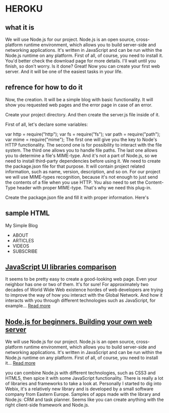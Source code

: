 # HEROKU

## what it is
We will use Node.js for our project. Node.js is an open source, cross-platform runtime environment, which allows you to build server-side and networking applications. It's written in JavaScript and can be run within the Node.js runtime on any platform. First of all, of course, you need to install it. You'd better check the download page for more details. I'll wait until you finish, so don't worry. Is it done? Great! Now you can create your first web server. And it will be one of the easiest tasks in your life.

## refrence for how to do it 

Now, the creation. It will be a simple blog with basic functionality. It will show you requested web pages and the error page in case of an error.

Create your project directory. And then create the server.js file inside of it.

First of all, let's declare some variables:

var http = require("http");
var fs = require("fs");
var path = require("path");
var mime = require("mime");
The first one will give you the key to Node's HTTP functionality. The second one is for possibility to interact with the file system. The third one allows you to handle file paths. The last one allows you to determine a file's MIME-type. And it's not a part of Node.js, so we need to install third-party dependencies before using it. We need to create the package.json file for that purpose. It will contain project related information, such as name, version, description, and so on. For our project we will use MIME-types recognition, because it's not enough to just send the contents of a file when you use HTTP. You also need to set the Content-Type header with proper MIME-type. That's why we need this plug-in.

Create the package.json file and fill it with proper information. Here's

## sample HTML 

<html>
    <head>
        <title>Blog</title>
        <link rel="stylesheet" type="text/css" href="stylesheets/style.css">
    </head>
    <body>
        <div id="header">
            <span>My Simple Blog</span>
            <ul id="menu">
                <li>ABOUT</li>
                <li>ARTICLES</li>
                <li>VIDEOS</li>
                <li>SUBSCRIBE</li>
            </ul>
        </div>
        <div id="content">
            <h2><a href="ui_libraries_comparison.html">JavaScript UI libraries comparison</a></h2>
            <p>It seems to be pretty easy to create a good-looking web page. Even your neighbor has one or two of them. It's for sure! For approximately two decades of World Wide Web existence hordes of web developers are trying to improve the way of how you interact with the Global Network. And how it interacts with you through different technologies such as JavaScript, for example... <a class="article" href="ui_libraries_comparison.html">Read more</a></p>
            <h2><a href="">Node.js for beginners. Building your own web server</a></h2>
            <p>We will use Node.js for our project. Node.js is an open source, cross-platform runtime environment, which allows you to build server-side and networking applications. It's written in JavaScript and can be run within the Node.js runtime on any platform. First of all, of course, you need to install it... <a class="article" href="hode.html">Read more</a></p>
        </div>
    </body>
</html>


you can combine Node.js with different technologies, such as CSS3 and HTML5, then spice it with some JavaScript functionality. There is really a lot of libraries and frameworks to take a look at. Personally I started to dig into Webix, it's a relatively new library and is developed by a small software company from Eastern Europe. Samples of apps made with the library and Node.js: CRM and task planner. Seems like you can create anything with the right client-side framework and Node.js.